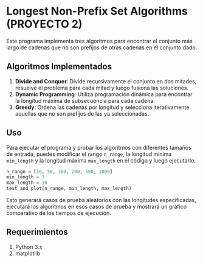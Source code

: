 # Longest Non-Prefix Set Algorithms (PROYECTO 2)

Este programa implementa tres algoritmos para encontrar el conjunto más largo de cadenas que no son prefijos de otras cadenas en el conjunto dado.

## Algoritmos Implementados

1. **Divide and Conquer**: Divide recursivamente el conjunto en dos mitades, resuelve el problema para cada mitad y luego fusiona las soluciones.
2. **Dynamic Programming**: Utiliza programación dinámica para encontrar la longitud máxima de subsecuencia para cada cadena.
3. **Greedy**: Ordena las cadenas por longitud y selecciona iterativamente aquellas que no son prefijos de las ya seleccionadas.

## Uso

Para ejecutar el programa y probar los algoritmos con diferentes tamaños de entrada, puedes modificar el rango `n_range`, la longitud mínima `min_length` y la longitud máxima `max_length` en el código y luego ejecutarlo:

```python
n_range = [10, 50, 100, 200, 500, 1000]
min_length = 3
max_length = 10
test_and_plot(n_range, min_length, max_length)
```

Esto generará casos de prueba aleatorios con las longitudes especificadas, ejecutará los algoritmos en esos casos de prueba y mostrará un gráfico comparativo de los tiempos de ejecución.

## Requerimientos 

1. Python 3.x
2. matplotlib



